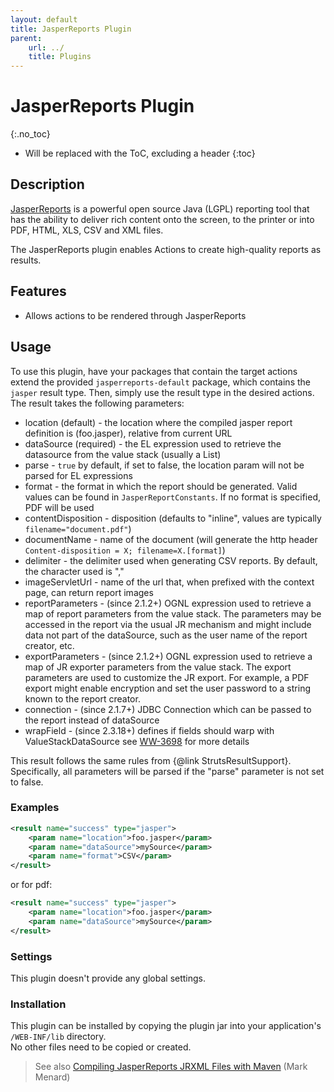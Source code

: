 ```yaml
---
layout: default
title: JasperReports Plugin
parent:
    url: ../
    title: Plugins
---
```


# JasperReports Plugin
{:.no_toc}

* Will be replaced with the ToC, excluding a header
{:toc}

## Description
[JasperReports](http://jasperforge.org/sf/projects/jasperreports) is a powerful open source Java (LGPL) reporting
tool that has the ability to deliver rich content onto the screen, to the printer or into PDF, HTML, XLS, CSV and XML files.

The JasperReports plugin enables Actions to create high-quality reports as results.

## Features

- Allows actions to be rendered through JasperReports

## Usage

To use this plugin, have your packages that contain the target actions extend the provided `jasperreports-default` 
package, which contains the `jasper` result type.  Then, simply use the result type in the desired actions.  
The result takes the following parameters:
 
 - location (default) - the location where the compiled jasper report definition is (foo.jasper), relative from current URL
 - dataSource (required) - the EL expression used to retrieve the datasource from the value stack (usually a List)
 - parse - `true` by default, if set to false, the location param will not be parsed for EL expressions
 - format - the format in which the report should be generated. Valid  values can be found in `JasperReportConstants`. 
   If no format is specified, PDF will be used
 - contentDisposition - disposition (defaults to "inline", values are typically `filename="document.pdf"`)
 - documentName - name of the document (will generate the http header `Content-disposition = X; filename=X.[format]`)
 - delimiter - the delimiter used when generating CSV reports. By default, the character used is ","
 - imageServletUrl - name of the url that, when prefixed with the context page, can return report images
 - reportParameters - (since 2.1.2+) OGNL expression used to retrieve a map of report parameters from the value stack. 
   The parameters may be accessed in the report via the usual JR mechanism and might include data not part of the 
   dataSource, such as the user name of the report creator, etc.
 - exportParameters - (since 2.1.2+) OGNL expression used to retrieve a map of JR exporter parameters from the value stack.
   The export parameters are used to customize the JR export. For example, a PDF export might enable encryption 
   and set the user password to a string known to the report creator.
 - connection - (since 2.1.7+) JDBC Connection which can be passed to the report instead of dataSource
 - wrapField - (since 2.3.18+) defines if fields should warp with ValueStackDataSource see
   [WW-3698](https://issues.apache.org/jira/browse/WW-3698) for more details
 
This result follows the same rules from {@link StrutsResultSupport}. Specifically, all parameters will be parsed 
if the "parse" parameter is not set to false.

### Examples

```xml
<result name="success" type="jasper">
    <param name="location">foo.jasper</param>
    <param name="dataSource">mySource</param>
    <param name="format">CSV</param>
</result>
```

or for pdf:

```xml
<result name="success" type="jasper">
    <param name="location">foo.jasper</param>
    <param name="dataSource">mySource</param>
</result>
```

### Settings

This plugin doesn't provide any global settings.

### Installation

This plugin can be installed by copying the plugin jar into your application's `/WEB-INF/lib` directory.  
No other files need to be copied or created.

> See also [Compiling JasperReports JRXML Files with Maven](http://www.vitarara.org/cms/node/131http://www.vitarara.org/cms/node/131) (Mark Menard)
